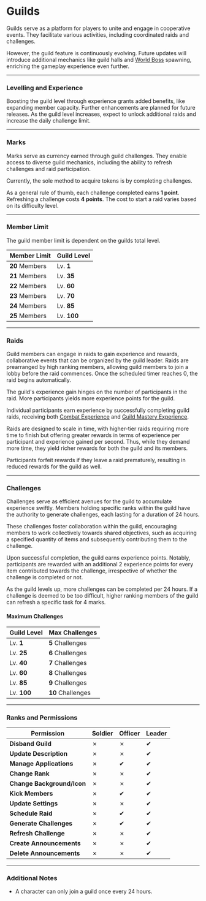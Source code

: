 # Guilds

Guilds serve as a platform for players to unite and engage in cooperative events. They facilitate various activities, including coordinated raids and challenges.

However, the guild feature is continuously evolving. Future updates will introduce additional mechanics like guild halls and [World Boss](/wiki/activities-and-challenges/world-bosses) spawning, enriching the gameplay experience even further.

-----

### Levelling and Experience

Boosting the guild level through experience grants added benefits, like expanding member capacity. Further enhancements are planned for future releases.  As the guild level increases, expect to unlock additional raids and increase the daily challenge limit.

-----

### Marks

Marks serve as currency earned through guild challenges. They enable access to diverse guild mechanics, including the ability to refresh challenges and raid participation.

Currently, the sole method to acquire tokens is by completing challenges.

As a general rule of thumb, each challenge completed earns __1 point__. Refreshing a challenge costs __4 points__. The cost to start a raid varies based on its difficulty level.

-----

### Member Limit

The guild member limit is dependent on the guilds total level.

| Member Limit | Guild Level |
| ----- | ----- |
| __20__ Members   | Lv. __1__ |
| __21__ Members | Lv. __35__ |
| __22__ Members | Lv. __60__ |
| __23__ Members | Lv. __70__ |
| __24__ Members | Lv. __85__ |
| __25__ Members | Lv. __100__ | 

------

### Raids

Guild members can engage in raids to gain experience and rewards, collaborative events that can be organized by the guild leader. Raids are prearranged by high ranking members, allowing guild members to join a lobby before the raid commences. Once the scheduled timer reaches 0, the raid begins automatically.

The guild's experience gain hinges on the number of participants in the raid. More participants yields more experience points for the guild.

Individual participants earn experience by successfully completing guild raids, receiving both [Combat Experience](/wiki/character/skills) and [Guild Mastery Experience](/wiki/character/skills).

Raids are designed to scale in time, with higher-tier raids requiring more time to finish but offering greater rewards in terms of experience per participant and experience gained per second. Thus, while they demand more time, they yield richer rewards for both the guild and its members.

Participants forfeit rewards if they leave a raid prematurely, resulting in reduced rewards for the guild as well.

------

### Challenges

Challenges serve as efficient avenues for the guild to accumulate experience swiftly. Members holding specific ranks within the guild have the authority to generate challenges, each lasting for a duration of 24 hours.

These challenges foster collaboration within the guild, encouraging members to work collectively towards shared objectives, such as acquiring a specified quantity of items and subsequently contributing them to the challenge.

Upon successful completion, the guild earns experience points. Notably, participants are rewarded with an additional 2 experience points for every item contributed towards the challenge, irrespective of whether the challenge is completed or not.

As the guild levels up, more challenges can be completed per 24 hours. If a challenge is deemed to be too difficult, higher ranking members of the guild can refresh a specific task for 4 marks.

#### Maximum Challenges

| Guild Level | Max Challenges |
| ----- | -------------  |
| Lv. __1__     |  __5__ Challenges             |
| Lv. __25__    |  __6__ Challenges             |
| Lv. __40__    |  __7__ Challenges             |
| Lv. __60__    |  __8__ Challenges             |
| Lv. __85__    |  __9__ Challenges             |
| Lv. __100__   | __10__ Challenges             |

------

### Ranks and Permissions

| Permission               | Soldier | Officer | Leader |
| ------------------------ | ------- | ------- | ------ |
| __Disband Guild__          | ✗       | ✗       | ✔      |
| __Update Description__     | ✗       | ✗       | ✔      |
| __Manage Applications__    | ✗       | ✔       | ✔      |
| __Change Rank__            | ✗       | ✗       | ✔      |
| __Change Background/Icon__ | ✗       | ✗       | ✔      |    
| __Kick Members__           | ✗       | ✔       | ✔      |
| __Update Settings__        | ✗       | ✗       | ✔      |
| __Schedule Raid__          | ✗       | ✔       | ✔      |
| __Generate Challenges__    | ✗       | ✔       | ✔      |
| __Refresh Challenge__      | ✗       | ✗       | ✔      |
| __Create Announcements__   | ✗       | ✗       | ✔      |
| __Delete Announcements__   | ✗       | ✗       | ✔      |

-------

### Additional Notes

- A character can only join a guild once every 24 hours.